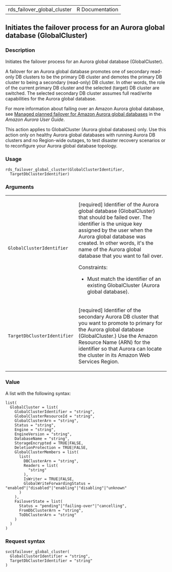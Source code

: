 <table style="width: 100%;">
<tbody>
<tr class="odd">
<td>rds_failover_global_cluster</td>
<td style="text-align: right;">R Documentation</td>
</tr>
</tbody>
</table>

## Initiates the failover process for an Aurora global database (GlobalCluster)

### Description

Initiates the failover process for an Aurora global database
(GlobalCluster).

A failover for an Aurora global database promotes one of secondary
read-only DB clusters to be the primary DB cluster and demotes the
primary DB cluster to being a secondary (read-only) DB cluster. In other
words, the role of the current primary DB cluster and the selected
(target) DB cluster are switched. The selected secondary DB cluster
assumes full read/write capabilities for the Aurora global database.

For more information about failing over an Amazon Aurora global
database, see [Managed planned failover for Amazon Aurora global
databases](https://docs.aws.amazon.com/AmazonRDS/latest/AuroraUserGuide/aurora-global-database-disaster-recovery.html#aurora-global-database-disaster-recovery.managed-failover)
in the *Amazon Aurora User Guide*.

This action applies to GlobalCluster (Aurora global databases) only. Use
this action only on healthy Aurora global databases with running Aurora
DB clusters and no Region-wide outages, to test disaster recovery
scenarios or to reconfigure your Aurora global database topology.

### Usage

    rds_failover_global_cluster(GlobalClusterIdentifier,
      TargetDbClusterIdentifier)

### Arguments

<table>
<colgroup>
<col style="width: 35%" />
<col style="width: 65%" />
</colgroup>
<tbody>
<tr class="odd">
<td><code
id="rds_failover_global_cluster_:_GlobalClusterIdentifier">GlobalClusterIdentifier</code></td>
<td><p>[required] Identifier of the Aurora global database
(GlobalCluster) that should be failed over. The identifier is the unique
key assigned by the user when the Aurora global database was created. In
other words, it's the name of the Aurora global database that you want
to fail over.</p>
<p>Constraints:</p>
<ul>
<li><p>Must match the identifier of an existing GlobalCluster (Aurora
global database).</p></li>
</ul></td>
</tr>
<tr class="even">
<td><code
id="rds_failover_global_cluster_:_TargetDbClusterIdentifier">TargetDbClusterIdentifier</code></td>
<td><p>[required] Identifier of the secondary Aurora DB cluster that you
want to promote to primary for the Aurora global database
(GlobalCluster.) Use the Amazon Resource Name (ARN) for the identifier
so that Aurora can locate the cluster in its Amazon Web Services
Region.</p></td>
</tr>
</tbody>
</table>

### Value

A list with the following syntax:

    list(
      GlobalCluster = list(
        GlobalClusterIdentifier = "string",
        GlobalClusterResourceId = "string",
        GlobalClusterArn = "string",
        Status = "string",
        Engine = "string",
        EngineVersion = "string",
        DatabaseName = "string",
        StorageEncrypted = TRUE|FALSE,
        DeletionProtection = TRUE|FALSE,
        GlobalClusterMembers = list(
          list(
            DBClusterArn = "string",
            Readers = list(
              "string"
            ),
            IsWriter = TRUE|FALSE,
            GlobalWriteForwardingStatus = "enabled"|"disabled"|"enabling"|"disabling"|"unknown"
          )
        ),
        FailoverState = list(
          Status = "pending"|"failing-over"|"cancelling",
          FromDbClusterArn = "string",
          ToDbClusterArn = "string"
        )
      )
    )

### Request syntax

    svc$failover_global_cluster(
      GlobalClusterIdentifier = "string",
      TargetDbClusterIdentifier = "string"
    )
